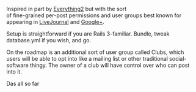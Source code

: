 Inspired in part by [Everything2](http://everything2.com/) but with the sort  
of fine-grained per-post permissions and user groups best known for appearing
in [LiveJournal](http://livejournal.com/) and [Google+](http://plus.google.com/). 

Setup is straightforward if you are Rails 3-familiar. Bundle, tweak 
database.yml if you wish, and go.

On the roadmap is an additional sort of user group called Clubs, which users 
will be able to opt into like a mailing list or other traditional social-software
thingy. The owner of a club will have control over who can post into it.

Das all so far
